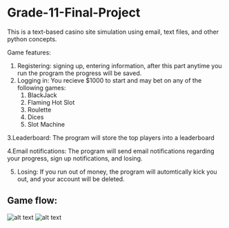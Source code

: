 # Grade-11-Final-Project
This is a text-based casino site simulation using email, text files, and other python concepts. 

Game features:
1. Registering: signing up, entering information, after this part anytime you run the program the progress will be saved.
2. Logging in: You recieve $1000 to start and may bet on any of the following games:
      1. BlackJack
      2. Flaming Hot Slot 
      3. Roulette
      4. Dices
      5. Slot Machine
 
3.Leaderboard: The program will store the top players into a leaderboard

4.Email notifications: The program will send email notifications regarding your progress, sign up notifications, and losing.

5. Losing: If you run out of money, the program will automtically kick you out, and your account will be deleted.

## Game flow:
![alt text](https://lh5.googleusercontent.com/SfaLrqYubdq4HtAIy9FrVpCRWJsOyt3W8PhP820gsH2heCxiDSQVy_sDvvqJdK8IPE2FDpUoY8p33otbALRJ5orMlENEf6l5KWk-l8IGwe1eV08woiWCjZUyvKvn9E7mej6QFEbd "Logo Title Text 1")
![alt text](https://lh4.googleusercontent.com/-KxGna-p0CFizjOZRLyjLl0rTRn9bT6vlPgXzGapKX8GniKWrrm3AtYMN_sMnxFSAnc87jcJm2XSNididhPCeW00Q3owLyX15ARwTORlOTa6DpYI_MnLCqHvxhWQ8GTxSHRoyI0I "Logo Title Text 1")
